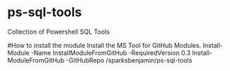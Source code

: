 # ps-sql-tools
Collection of Powershell SQL Tools

#How to install the module
Install the MS Tool for GitHub Modules.
Install-Module -Name InstallModuleFromGitHub -RequiredVersion 0.3
Install-ModuleFromGitHub -GitHubRepo /sparksbenjamin/ps-sql-tools

